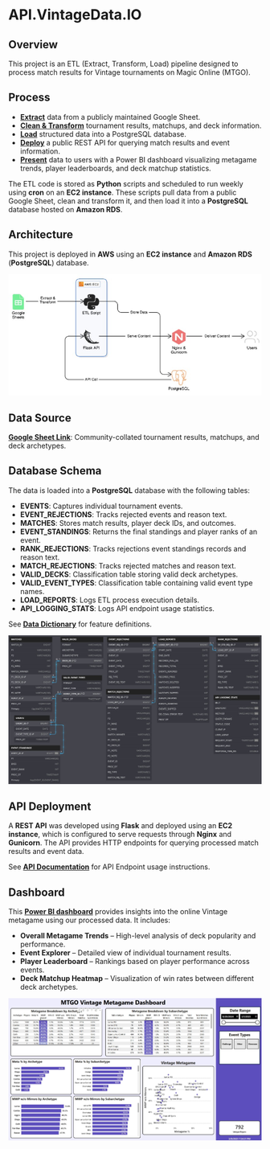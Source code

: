 # API.VintageData.IO

## Overview

This project is an ETL (Extract, Transform, Load) pipeline designed to process match results for Vintage tournaments on Magic Online (MTGO).

## Process

- **<ins>Extract</ins>** data from a publicly maintained Google Sheet.
- **<ins>Clean & Transform</ins>** tournament results, matchups, and deck information.
- **<ins>Load</ins>** structured data into a PostgreSQL database.
- **<ins>Deploy</ins>** a public REST API for querying match results and event information.
- **<ins>Present</ins>** data to users with a Power BI dashboard visualizing metagame trends, player leaderboards, and deck matchup statistics.

The ETL code is stored as **Python** scripts and scheduled to run weekly using **cron** on an **EC2 instance**. These scripts pull data from a public Google Sheet, clean and transform it, and then load it into a **PostgreSQL** database hosted on **Amazon RDS**.

## Architecture

This project is deployed in **AWS** using an **EC2 instance** and **Amazon RDS** (**PostgreSQL**) database.

<p align="center">
<img src="https://github.com/cderickson/API.VintageData.IO/blob/main/images/arch.jpg?raw=true">
</p>

## Data Source

[**Google Sheet Link**](https://docs.google.com/spreadsheets/d/1wxR3iYna86qrdViwHjUPzHuw6bCNeMLb72M25hpUHYk/edit?gid=1611466830#gid=1611466830): Community-collated tournament results, matchups, and deck archetypes.

## Database Schema

The data is loaded into a **PostgreSQL** database with the following tables:

- **EVENTS**: Captures individual tournament events.
- **EVENT_REJECTIONS**: Tracks rejected events and reason text.
- **MATCHES**: Stores match results, player deck IDs, and outcomes.
- **EVENT_STANDINGS**: Returns the final standings and player ranks of an event.
- **RANK_REJECTIONS**: Tracks rejections event standings records and reason text.
- **MATCH_REJECTIONS**: Tracks rejected matches and reason text.
- **VALID_DECKS**: Classification table storing valid deck archetypes.
- **VALID_EVENT_TYPES**: Classification table containing valid event type names.
- **LOAD_REPORTS**: Logs ETL process execution details.
- **API_LOGGING_STATS**: Logs API endpoint usage statistics.

See [**Data Dictionary**](https://github.com/cderickson/API.VintageData.IO/wiki/Data-Dictionary) for feature definitions.

<p align="center">
<img src="https://github.com/cderickson/API.VintageData.IO/blob/main/images/erd.jpg?raw=true">
</p>

## **API Deployment**

A **REST API** was developed using **Flask** and deployed using an **EC2 instance**, which is configured to serve requests through **Nginx** and **Gunicorn**. The API provides HTTP endpoints for querying processed match results and event data.

See [**API Documentation**](https://github.com/cderickson/API.VintageData.IO/wiki/API-Documentation) for API Endpoint usage instructions.

## Dashboard

This [**Power BI dashboard**](https://cderickson.io/vintage-data/dashboard/) provides insights into the online Vintage metagame using our processed data. It includes:

- **Overall Metagame Trends** – High-level analysis of deck popularity and performance.
- **Event Explorer** – Detailed view of individual tournament results.
- **Player Leaderboard** – Rankings based on player performance across events.
- **Deck Matchup Heatmap** – Visualization of win rates between different deck archetypes.

<p align="center">
<img src="https://github.com/cderickson/API.VintageData.IO/blob/main/images/powerbi.jpg?raw=true">
</p>

<br>
